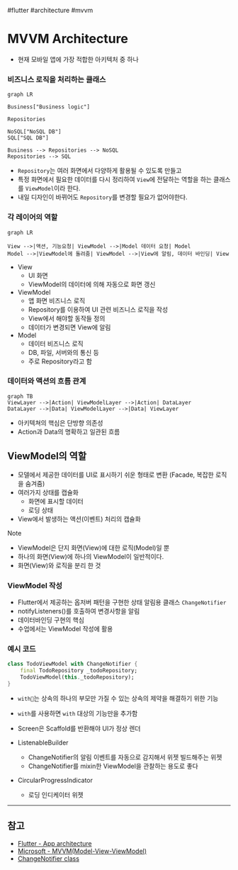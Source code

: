 #flutter #architecture #mvvm

# MVVM Architecture
- 현재 모바일 앱에 가장 적합한 아키텍처 중 하나

### 비즈니스 로직을 처리하는 클래스

```mermaid
graph LR

Business["Business logic"]

Repositories

NoSQL["NoSQL DB"]
SQL["SQL DB"]

Business --> Repositories --> NoSQL
Repositories --> SQL
```


- `Repository`는 여러 화면에서 다양하게 활용될 수 있도록 만들고
- 특정 화면에서 필요한 데이터를 다시 정리하여 `View`에 전달하는 역할을 하는 클래스를 `ViewModel`이라 한다.
- 내일 디자인이 바뀌어도 `Repository`를 변경할 필요가 없어야한다.

### 각 레이어의 역할

```mermaid
graph LR

View -->|액션, 기능요청| ViewModel -->|Model 데이터 요청| Model
Model -->|ViewModel에 돌려줌| ViewModel -->|View에 알림, 데이터 바인딩| View
```

- View
	- UI 화면
	- ViewModel의 데이터에 의해 자동으로 화면 갱신
- ViewModel
	- 앱 화면 비즈니스 로직
	- Repository를 이용하여 UI 관련 비즈니스 로직을 작성
	- View에서 해야할 동작들 정의
	- 데이터가 변경되면 View에 알림
- Model
	- 데이터 비즈니스 로직
	- DB, 파일, 서버와의 통신 등
	- 주로 Repository라고 함

### 데이터와 액션의 흐름 관계
```mermaid
graph TB
ViewLayer -->|Action| ViewModelLayer -->|Action| DataLayer
DataLayer -->|Data| ViewModelLayer -->|Data| ViewLayer
```

- 아키텍쳐의 핵심은 단방향 의존성
- Action과 Data의 명확하고 일관된 흐름

## ViewModel의 역할
- 모델에서 제공한 데이터를 UI로 표시하기 쉬운 형태로 변환 (Facade, 복잡한 로직을 숨겨줌)
- 여러가지 상태를 캡슐화
	- 화면에 표시할 데이터
	- 로딩 상태
- View에서 발생하는 액션(이벤트) 처리의 캡슐화


> [!note] 
> - ViewModel은 단지 화면(View)에 대한 로직(Model)일 뿐
> - 하나의 화면(View)에 하나의 ViewModel이 일반적이다.
> - 화면(View)와 로직을 분리 한 것

### ViewModel 작성
- Flutter에서 제공하는 옵저버 패턴을 구현한 상태 알림용 클래스 `ChangeNotifier`
- notifyListeners()를 호출하여 변경사항을 알림
- 데이터바인딩 구현의 핵심
- 수업에서는 ViewModel 작성에 활용

### 예시 코드

```dart
class TodoViewModel with ChangeNotifier {
	final TodoRepository _todoRepository;
	TodoViewModel(this._todoRepository);
}
```
- `with`는 상속의 하나의 부모만 가질 수 있는 상속의 제약을 해결하기 위한 기능
- `with`를 사용하면 `with` 대상의 기능만을 추가함


- Screen은 Scaffold를 반환해야 UI가 정상 렌더

- ListenableBuilder
	- ChangeNotifier의 알림 이벤트를 자동으로 감지해서 위젯 빌드해주는 위젯
	- ChangeNotifier를 mixin한 ViewModel을 관찰하는 용도로 좋다
- CircularProgressIndicator
	- 로딩 인디케이터 위젯

--- 
## 참고
- [Flutter - App architecture](https://docs.flutter.dev/app-architecture/guide)
- [Microsoft - MVVM(Model-View-ViewModel)](https://learn.microsoft.com/ko-kr/dotnet/architecture/maui/mvvm)
- [ChangeNotifier class](https://api.flutter.dev/flutter/foundation/ChangeNotifier-class.html)
